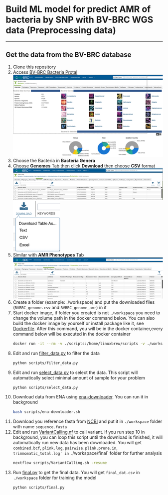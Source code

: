 # Build ML model for predict AMR of bacteria by SNP with BV-BRC WGS data (Preprocessing data)

---

## Get the data from the BV-BRC database

1. Clone this repository
2. Access [BV-BRC Bacteria Protal](https://www.bv-brc.org/view/Bacteria/2) ![BV-BRC Bacteria Protal](img/img.png)
3. Choose the Bacteria in **Bacteria Genera**
4. Choose **Genomes** Tab then click **Download** then choose **CSV** format![Genomes Tab](img/img2.png)![Choose CSV](img/img4.png)
5. Similar with **AMR Phenotypes** Tab ![AMR Phenotypes Tab](img/img3.png)
6. Create a folder (example: ./workspace) and put the downloaded files (`BVBRC_genome.csv` and `BVBRC_genome_amr`) in it
7. Start docker image, if folder you created is not `./workspace` you need to change the volume path in the docker command below. You can also build the docker image by yourself or install package like it, see [Dockerfile](Dockerfile). After this command, you will be in the docker container,every command below will be executed in the docker container
    ```bash
    docker run -it --rm -v ./scripts:/home/linuxbrew/scripts -v ./workspace:/home/linuxbrew/workspace ghcr.io/blaplafla13th/bacteria-amr-data-preprocessing:latest
    ```
8. Edit and run [filter_data.py](scripts/filter_data.py) to filter the data
    ```bash
    python scripts/filter_data.py
    ```
9. Edit and run [select_data.py](scripts/select_data.py) to select the data. This script will automatically select minimal amount of sample for your problem
    ```bash
    python scripts/select_data.py
    ```
10. Download data from ENA using [ena-downloader](scripts/ena-downloader.sh). You can run it in background
    ```bash
    bash scripts/ena-downloader.sh
    ```
11. Download you reference fasta from [NCBI](https://www.ncbi.nlm.nih.gov/) and put it in `./workspace` folder with name `sequence.fasta`
12. Edit and run [VariantCalling.nf](scripts/VariantCalling.nf) to call variant. If you run step 10 in background, you can loop this script until the download is finished, it will automatically run new data has been downloaded. You will get `combined.bcf`, `plink.log`, `pairwise.plink.prune.in`, `trimmomatic_total.log' in `./workspace/final` folder for further analysis
    ```bash
    nextflow scripts/VariantCalling.sh -resume
    ```
13. Run [final.py](scripts/final.py) to get the final data. You will get `final_dat.csv` in `./workspace` folder for training the model
    ```bash
    python scripts/final.py
    ```
